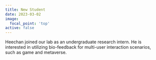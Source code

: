 ```yaml
---
title: New Student
date: 2023-03-02
image:
  focal_point: 'top'
active: false
---
```


Heechan joined our lab as an undergraduate research intern.
He is interested in utilizing bio-feedback for multi-user interaction scenarios, such as game and metaverse. 